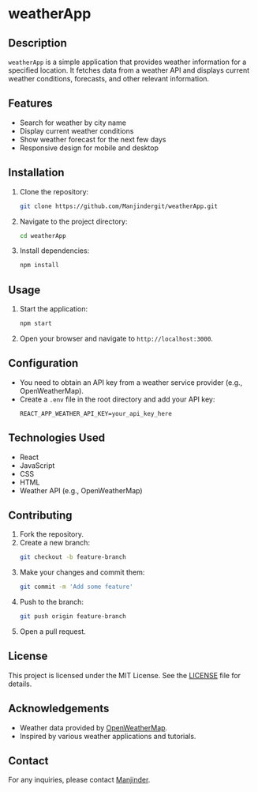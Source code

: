 # weatherApp

## Description
`weatherApp` is a simple application that provides weather information for a specified location. It fetches data from a weather API and displays current weather conditions, forecasts, and other relevant information.

## Features
- Search for weather by city name
- Display current weather conditions
- Show weather forecast for the next few days
- Responsive design for mobile and desktop

## Installation
1. Clone the repository:
    ```bash
    git clone https://github.com/Manjindergit/weatherApp.git
    ```
2. Navigate to the project directory:
    ```bash
    cd weatherApp
    ```
3. Install dependencies:
    ```bash
    npm install
    ```

## Usage
1. Start the application:
    ```bash
    npm start
    ```
2. Open your browser and navigate to `http://localhost:3000`.

## Configuration
- You need to obtain an API key from a weather service provider (e.g., OpenWeatherMap).
- Create a `.env` file in the root directory and add your API key:
    ```env
    REACT_APP_WEATHER_API_KEY=your_api_key_here
    ```

## Technologies Used
- React
- JavaScript
- CSS
- HTML
- Weather API (e.g., OpenWeatherMap)

## Contributing
1. Fork the repository.
2. Create a new branch:
    ```bash
    git checkout -b feature-branch
    ```
3. Make your changes and commit them:
    ```bash
    git commit -m 'Add some feature'
    ```
4. Push to the branch:
    ```bash
    git push origin feature-branch
    ```
5. Open a pull request.

## License
This project is licensed under the MIT License. See the [LICENSE](LICENSE) file for details.

## Acknowledgements
- Weather data provided by [OpenWeatherMap](https://openweathermap.org/).
- Inspired by various weather applications and tutorials.

## Contact
For any inquiries, please contact [Manjinder](mailto:manjindergrewal1997@gmail.com).